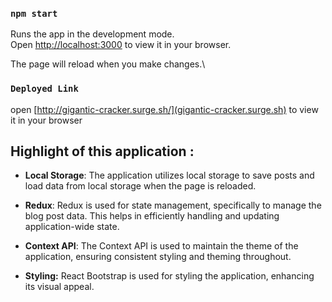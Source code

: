 ### `npm start`

Runs the app in the development mode.\
Open [http://localhost:3000](http://localhost:3000) to view it in your browser.

The page will reload when you make changes.\

### `Deployed Link`

open [http://gigantic-cracker.surge.sh/](gigantic-cracker.surge.sh) to view it in your browser

## Highlight of this application :
- **Local Storage**: The application utilizes local storage to save posts and load data from local storage when the page is reloaded.

- **Redux**: Redux is used for state management, specifically to manage the blog post data. This helps in efficiently handling and updating application-wide state.

- **Context API**: The Context API is used to maintain the theme of the application, ensuring consistent styling and theming throughout.

- **Styling:** React Bootstrap is used for styling the application, enhancing its visual appeal.
